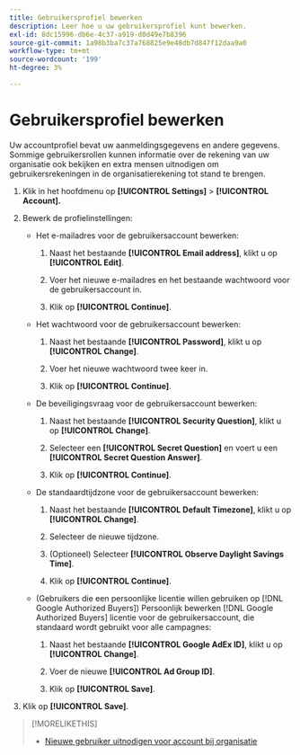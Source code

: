 ```yaml
---
title: Gebruikersprofiel bewerken
description: Leer hoe u uw gebruikersprofiel kunt bewerken.
exl-id: 8dc15996-db6e-4c37-a919-d0d49e7b8396
source-git-commit: 1a98b3ba7c37a768825e9e48db7d847f12daa9a0
workflow-type: tm+mt
source-wordcount: '199'
ht-degree: 3%

---
```


# Gebruikersprofiel bewerken

Uw accountprofiel bevat uw aanmeldingsgegevens en andere gegevens. Sommige gebruikersrollen kunnen informatie over de rekening van uw organisatie ook bekijken en extra mensen uitnodigen om gebruikersrekeningen in de organisatierekening tot stand te brengen.

1. Klik in het hoofdmenu op **[!UICONTROL Settings]** > **[!UICONTROL Account].**

1. Bewerk de profielinstellingen:

   * Het e-mailadres voor de gebruikersaccount bewerken:

      1. Naast het bestaande **[!UICONTROL Email address]**, klikt u op **[!UICONTROL Edit]**.

      1. Voer het nieuwe e-mailadres en het bestaande wachtwoord voor de gebruikersaccount in.
      1. Klik op **[!UICONTROL Continue]**.
   * Het wachtwoord voor de gebruikersaccount bewerken:

      1. Naast het bestaande **[!UICONTROL Password]**, klikt u op **[!UICONTROL Change]**.

      1. Voer het nieuwe wachtwoord twee keer in.

      1. Klik op **[!UICONTROL Continue]**.
   * De beveiligingsvraag voor de gebruikersaccount bewerken:

      1. Naast het bestaande **[!UICONTROL Security Question]**, klikt u op **[!UICONTROL Change]**.

      1. Selecteer een **[!UICONTROL Secret Question]** en voert u een **[!UICONTROL Secret Question Answer]**.

      1. Klik op **[!UICONTROL Continue]**.
   * De standaardtijdzone voor de gebruikersaccount bewerken:

      1. Naast het bestaande **[!UICONTROL Default Timezone]**, klikt u op **[!UICONTROL Change]**.

      1. Selecteer de nieuwe tijdzone.

      1. (Optioneel) Selecteer **[!UICONTROL Observe Daylight Savings Time]**.

      1. Klik op **[!UICONTROL Continue]**.
   * (Gebruikers die een persoonlijke licentie willen gebruiken op [!DNL Google Authorized Buyers]) Persoonlijk bewerken [!DNL Google Authorized Buyers] licentie voor de gebruikersaccount, die standaard wordt gebruikt voor alle campagnes:

      1. Naast het bestaande **[!UICONTROL Google AdEx ID]**, klikt u op **[!UICONTROL Change]**.

      1. Voer de nieuwe **[!UICONTROL Ad Group ID]**.

      1. Klik op **[!UICONTROL Save]**.





1. Klik op **[!UICONTROL Save]**.

>[!MORELIKETHIS]
>
>* [Nieuwe gebruiker uitnodigen voor account bij organisatie](user-invite.md)


<!-- >* [User Profile and Organization Account Settings](user-and-account-settings.md) -->
